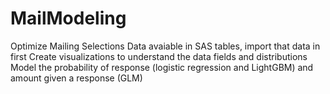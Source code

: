 # MailModeling
Optimize Mailing Selections
Data avaiable in SAS tables, import that data in first
Create visualizations to understand the data fields and distributions
Model the probability of response (logistic regression and LightGBM) and amount given a response (GLM)

